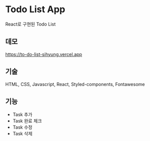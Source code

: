 # Todo List App

React로 구현된 Todo List

## 데모
https://to-do-list-sihyung.vercel.app

## 기술
HTML, CSS, Javascript, React, Styled-components, Fontawesome

## 기능
- Task 추가
- Task 완료 체크
- Task 수정
- Task 삭제